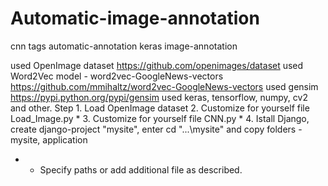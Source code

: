 # Automatic-image-annotation
cnn tags automatic-annotation keras image-annotation

used OpenImage dataset https://github.com/openimages/dataset
used Word2Vec model - word2vec-GoogleNews-vectors https://github.com/mmihaltz/word2vec-GoogleNews-vectors 
used gensim https://pypi.python.org/pypi/gensim
used keras, tensorflow, numpy, cv2 and other.
Step 1. Load OpenImage dataset
2. Customize for yourself file Load_Image.py  *
3. Customize for yourself file CNN.py         *
4. Istall Django, create django-project "mysite", enter cd "...\mysite" and copy folders - mysite, application

* - Specify paths or add additional file as described.

